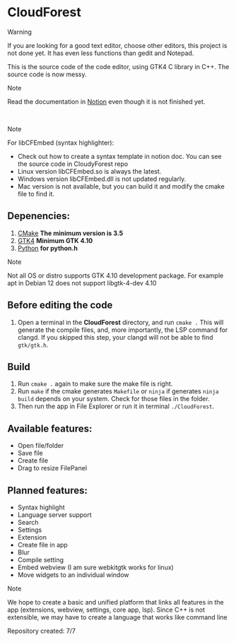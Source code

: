 # CloudForest

>[!WARNING]
>If you are looking for a good text editor, choose other editors, this project is not done yet. It has even less functions than gedit and Notepad.


This is the source code of the code editor, using GTK4 C library in C++. The source code is now messy.
<br/>

>[!NOTE]
>Read the documentation in [Notion](https://branch-sand-75d.notion.site/2538420fb7f28032ab16d8be325ff0b2?v=2538420fb7f2804bb28a000c6ac5fdd1) even though it is not finished yet.
<br/>

>[!NOTE]
>For libCFEmbed (syntax highlighter):
>* Check out how to create a syntax template in notion doc. You can see the source code in CloudyForest repo
>* Linux version libCFEmbed.so is always the latest.
>* Windows version libCFEmbed.dll is not updated regularly.
>* Mac version is not available, but you can build it and modify the cmake file to find it.

## Depenencies:
1. [CMake](https://cmake.org/download/)   **The minimum version is 3.5**
1. [GTK4](https://www.gtk.org/)   **Minimum GTK 4.10**
1. [Python](https://www.python.org/downloads/) **for python.h**
> [!NOTE]
> Not all OS or distro supports GTK 4.10 development package. For example apt in Debian 12 does not support libgtk-4-dev 4.10

## Before editing the code
1. Open a terminal in the **CloudForest** directory, and run `cmake .` This will generate the compile files, and, more importantly, the LSP command for clangd. If you skipped this step, your clangd will not be able to find `gtk/gtk.h`.

## Build
1. Run `cmake .` again to make sure the make file is right.
1. Run `make` if the cmake generates `Makefile` or `ninja` if generates `ninja build` depends on your system. Check for those files in the folder.
1. Then run the app in File Explorer or run it in terminal `./CloudForest`.

## Available features:
* Open file/folder
* Save file
* Create file
* Drag to resize FilePanel

## Planned features:
* Syntax highlight
* Language server support
* Search
* Settings
* Extension
* Create file in app
* Blur
* Compile setting
* Embed webview (I am sure webkitgtk works for linux)
* Move widgets to an individual window

>[!NOTE]
>We hope to create a basic and unified platform that links all features in the app (extensions, webview, settings, core app, lsp). Since C++ is not extensible, we may have to create a language that works like command line

Repository created: 7/7
